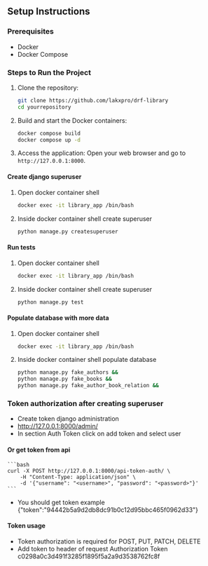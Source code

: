 ## Setup Instructions

### Prerequisites

- Docker
- Docker Compose

### Steps to Run the Project

1. Clone the repository:
    ```bash
    git clone https://github.com/lakxpro/drf-library
    cd yourrepository
    ```

2. Build and start the Docker containers:
    ```bash
    docker compose build
    docker compose up -d
    ```

4. Access the application:
    Open your web browser and go to `http://127.0.0.1:8000`.


#### Create django superuser

1. Open docker container shell    
    ```bash
    docker exec -it library_app /bin/bash
    ```

2. Inside docker container shell  create superuser
    ```bash
    python manage.py createsuperuser
    ```

#### Run tests 

1. Open docker container shell    
    ```bash
    docker exec -it library_app /bin/bash
    ```

2. Inside docker container shell  create superuser
    ```bash
    python manage.py test
    ```

#### Populate database with more data 

1. Open docker container shell    
    ```bash
    docker exec -it library_app /bin/bash
    ```
2. Inside docker container shell  populate database
    ```bash
    python manage.py fake_authors &&
    python manage.py fake_books &&
    python manage.py fake_author_book_relation &&
    ```

### Token authorization after creating superuser

- Create token django administration
- http://127.0.0.1:8000/admin/
- In section Auth Token click on add token and select user

#### Or get token from api
    ```bash
    curl -X POST http://127.0.0.1:8000/api-token-auth/ \
        -H "Content-Type: application/json" \
        -d '{"username": "<username>", "password": "<password>"}'
    ```
- You should get token example {"token":"94442b5a9d2db8dc91b0c12d95bbc465f0962d33"}

#### Token usage 
- Token authorization is required for POST, PUT, PATCH, DELETE
- Add token to header of request Authorization Token c0298a0c3d491f3285f1895f5a2a9d3538762fc8f